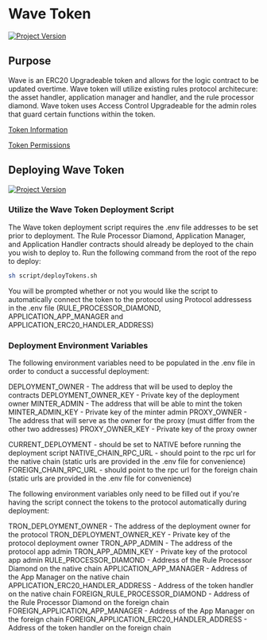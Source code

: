 # Wave Token 
[![Project Version][version-image]][version-url]

## Purpose 
Wave is an ERC20 Upgradeable token and allows for the logic contract to be updated overtime. Wave token will utilize existing rules protocol architecure: the asset handler, application manager and handler, and the rule processor diamond. Wave token uses Access Control Upgradeable for the admin roles that guard certain functions within the token.

[Token Information](./WAVE.md#token-information)    

[Token Permissions](./WAVE.md#token-permissions)

## Deploying Wave Token 
[![Project Version][version-image]][version-url]

### Utilize the Wave Token Deployment Script 

The Wave token deployment script requires the .env file addresses to be set prior to deployment. The Rule Processor Diamond, Application Manager, and Application Handler contracts should already be deployed to the chain you wish to deploy to. Run the following command from the root of the repo to deploy:

```bash
sh script/deployTokens.sh
```

You will be prompted whether or not you would like the script to automatically connect the token to the protocol using 
Protocol addressess in the .env file (RULE_PROCESSOR_DIAMOND, APPLICATION_APP_MANAGER and APPLICATION_ERC20_HANDLER_ADDRESS)

### Deployment Environment Variables

The following environment variables need to be populated in the .env file in order to conduct a successful deployment:

DEPLOYMENT_OWNER - The address that will be used to deploy the contracts
DEPLOYMENT_OWNER_KEY - Private key of the deployment owner
MINTER_ADMIN - The address that will be able to mint the token
MINTER_ADMIN_KEY - Private key of the minter admin
PROXY_OWNER - The address that will serve as the owner for the proxy (must differ from the other two addresses)
PROXY_OWNER_KEY - Private key of the proxy owner

CURRENT_DEPLOYMENT - should be set to NATIVE before running the deployment script
NATIVE_CHAIN_RPC_URL - should point to the rpc url for the native chain (static urls are provided in the .env file for convenience)
FOREIGN_CHAIN_RPC_URL - should point to the rpc url for the foreign chain (static urls are provided in the .env file for convenience)

The following environment variables only need to be filled out if you're having the script connect the tokens to the protocol automatically during deployment:

TRON_DEPLOYMENT_OWNER - The address of the deployment owner for the protocol
TRON_DEPLOYMENT_OWNER_KEY - Private key of the protocol deployment owner
TRON_APP_ADMIN - The address of the protocol app admin
TRON_APP_ADMIN_KEY - Private key of the protocol app admin
RULE_PROCESSOR_DIAMOND - Address of the Rule Processor Diamond on the native chain
APPLICATION_APP_MANAGER - Address of the App Manager on the native chain
APPLICATION_ERC20_HANDLER_ADDRESS - Address of the token handler on the native chain
FOREIGN_RULE_PROCESSOR_DIAMOND - Address of the Rule Processor Diamond on the foreign chain
FOREIGN_APPLICATION_APP_MANAGER - Address of the App Manager on the foreign chain
FOREIGN_APPLICATION_ERC20_HANDLER_ADDRESS - Address of the token handler on the foreign chain

[version-image]: https://img.shields.io/badge/Version-1.0.0-brightgreen?style=for-the-badge&logo=appveyor
[version-url]: https://github.com/thrackle-io/wave